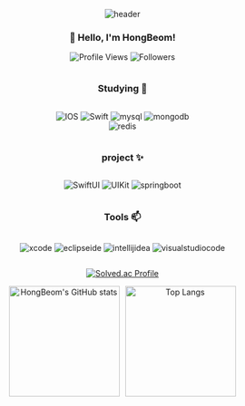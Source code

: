 <div align="center">
  
  ![header](https://capsule-render.vercel.app/api?type=waving&color=auto&height=200&section=header&text=Welcome!&fontSize=50&fontAlign=50&animation=fadeIn)

  ### 👋 Hello, I'm HongBeom!
  

  ![Profile Views](https://komarev.com/ghpvc/?username=son7877&color=blueviolet) ![Followers](https://img.shields.io/github/followers/son7877?style=social)

<div style="display: flex; flex-direction: column; align-items: center; text-align: center;">
  
  ### Studying 🌱
  
  ![IOS](https://img.shields.io/badge/IOS-black.svg?&style=for-the-badge&logo=apple&logoColor=white)
  ![Swift](https://img.shields.io/badge/swift-F05138.svg?&style=for-the-badge&logo=swift&logoColor=white)
  ![mysql](https://img.shields.io/badge/mysql-4479A1.svg?&style=for-the-badge&logo=mysql&logoColor=white)
  ![mongodb](https://img.shields.io/badge/mongodb-2CA01C.svg?&style=for-the-badge&logo=mongodb&logoColor=white)  
  ![redis](https://img.shields.io/badge/redis-DC382D.svg?&style=for-the-badge&logo=redis&logoColor=white)
  
  
  
  ### project ✨  
  
  ![SwiftUI](https://img.shields.io/badge/SwiftUI-blue?style=for-the-badge&logo=swift&logoColor=white)
  ![UIKit](https://img.shields.io/badge/UIKit-lightgrey?style=for-the-badge&logo=apple&logoColor=white)
  ![springboot](https://img.shields.io/badge/springboot-6DB33F.svg?&style=for-the-badge&logo=springboot&logoColor=white)

  ### Tools 📫
  ![xcode](https://img.shields.io/badge/xcode-147EFB.svg?&style=for-the-badge&logo=xcode&logoColor=white)
  ![eclipseide](https://img.shields.io/badge/eclipseide-2C2255.svg?&style=for-the-badge&logo=eclipseide&logoColor=white)
  ![intellijidea](https://img.shields.io/badge/intellijidea-000000.svg?&style=for-the-badge&logo=intellijidea&logoColor=white)
  ![visualstudiocode](https://img.shields.io/badge/visualstudiocode-007ACC.svg?&style=for-the-badge&logo=visualstudiocode&logoColor=black) 

  [![Solved.ac Profile](http://mazassumnida.wtf/api/generate_badge?boj=son7877)](https://solved.ac/son7877)  

  <div style="display: flex; justify-content: center; align-items: center; gap: 10px; width: 100%;">
    <img src="https://github-readme-stats.vercel.app/api?username=son7877" alt="HongBeom's GitHub stats" style="height: 195px; margin: 0;"/>
    <img src="https://github-readme-stats.vercel.app/api/top-langs/?username=son7877&hide=javascript,html" alt="Top Langs" style="height: 195px; margin: 0;"/>
  </div>

</div>
